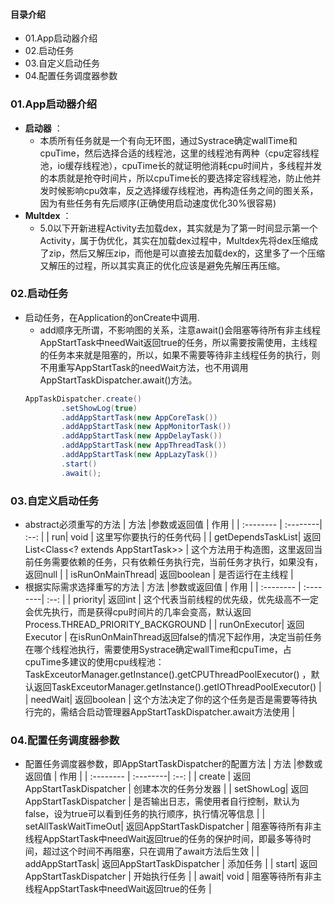 #### 目录介绍
- 01.App启动器介绍
- 02.启动任务
- 03.自定义启动任务
- 04.配置任务调度器参数



### 01.App启动器介绍
- **启动器** ：
    - 本质所有任务就是一个有向无环图，通过Systrace确定wallTime和cpuTime，然后选择合适的线程池，这里的线程池有两种（cpu定容线程池，io缓存线程池），cpuTime长的就证明他消耗cpu时间片，多线程并发的本质就是抢夺时间片，所以cpuTime长的要选择定容线程池，防止他并发时候影响cpu效率，反之选择缓存线程池，再构造任务之间的图关系，因为有些任务有先后顺序(正确使用启动速度优化30%很容易)
- **Multdex** ：
    - 5.0以下开新进程Activity去加载dex，其实就是为了第一时间显示第一个Activity，属于伪优化，其实在加载dex过程中，Multdex先将dex压缩成了zip，然后又解压zip，而他是可以直接去加载dex的，这里多了一个压缩又解压的过程，所以其实真正的优化应该是避免先解压再压缩。


### 02.启动任务
- 启动任务，在Application的onCreate中调用.
    - add顺序无所谓，不影响图的关系，注意await()会阻塞等待所有非主线程AppStartTask中needWait返回true的任务，所以需要按需使用，主线程的任务本来就是阻塞的，所以，如果不需要等待非主线程任务的执行，则不用重写AppStartTask的needWait方法，也不用调用AppStartTaskDispatcher.await()方法。
    ``` java
    AppTaskDispatcher.create()
            .setShowLog(true)
            .addAppStartTask(new AppCoreTask())
            .addAppStartTask(new AppMonitorTask())
            .addAppStartTask(new AppDelayTask())
            .addAppStartTask(new AppThreadTask())
            .addAppStartTask(new AppLazyTask())
            .start()
            .await();
    ```


### 03.自定义启动任务
- abstract必须重写的方法
    | 方法      |参数或返回值  | 作用  |
    | :-------- | :--------| :--: |
    | run| void  |  这里写你要执行的任务代码  |
    | getDependsTaskList| 返回 List<Class<? extends AppStartTask>> |  这个方法用于构造图，这里返回当前任务需要依赖的任务，只有依赖任务执行完，当前任务才执行，如果没有，返回null  |
    | isRunOnMainThread| 返回boolean  |  是否运行在主线程  |
- 根据实际需求选择重写的方法
    | 方法      |参数或返回值  | 作用  |
    | :-------- | :--------| :--: |
    | priority| 返回int  |  这个代表当前线程的优先级，优先级高不一定会优先执行，而是获得cpu时间片的几率会变高，默认返回Process.THREAD_PRIORITY_BACKGROUND |
    | runOnExecutor| 返回 Executor |  在isRunOnMainThread返回false的情况下起作用，决定当前任务在哪个线程池执行，需要使用Systrace确定wallTime和cpuTime，占cpuTime多建议的使用cpu线程池：TaskExceutorManager.getInstance().getCPUThreadPoolExecutor() ，默认返回TaskExceutorManager.getInstance().getIOThreadPoolExecutor()  |
    | needWait| 返回boolean  |  这个方法决定了你的这个任务是否是需要等待执行完的，需结合启动管理器AppStartTaskDispatcher.await方法使用  |



### 04.配置任务调度器参数
- 配置任务调度器参数，即AppStartTaskDispatcher的配置方法
    | 方法      |参数或返回值  | 作用  |
    | :-------- | :--------| :--: |
    | create | 返回AppStartTaskDispatcher  |  创建本次的任务分发器 |
    | setShowLog| 返回AppStartTaskDispatcher |  是否输出日志，需使用者自行控制，默认为false，设为true可以看到任务的执行顺序，执行情况等信息 |
    | setAllTaskWaitTimeOut| 返回AppStartTaskDispatcher |  阻塞等待所有非主线程AppStartTask中needWait返回true的任务的保护时间，即最多等待时间，超过这个时间不再阻塞，只在调用了await方法后生效  |
    | addAppStartTask| 返回AppStartTaskDispatcher  |  添加任务  |
    | start| 返回AppStartTaskDispatcher  |  开始执行任务  |
    | await| void |  阻塞等待所有非主线程AppStartTask中needWait返回true的任务  |
    
